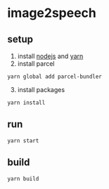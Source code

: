 # image2speech

## setup
1. install [nodejs](http://nodejs.org) and [yarn](https://yarnpkg.com)
2. install parcel
```
yarn global add parcel-bundler
```

3. install packages
```
yarn install
```

## run
```
yarn start
```

## build
```
yarn build
```
